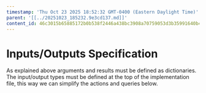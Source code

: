 ```yaml
---
timestamp: 'Thu Oct 23 2025 18:52:32 GMT-0400 (Eastern Daylight Time)'
parent: '[[../20251023_185232.9e3cd137.md]]'
content_id: 46c3015b65885172b0b538f2446a438bc3908a70759053d3b35991640b49aa8f
---
```


# Inputs/Outputs Specification

As explained above arguments and results must be defined as dictionaries. The input/output types must be defined at the top of the implementation file, this way we can simplify the actions and queries below.
